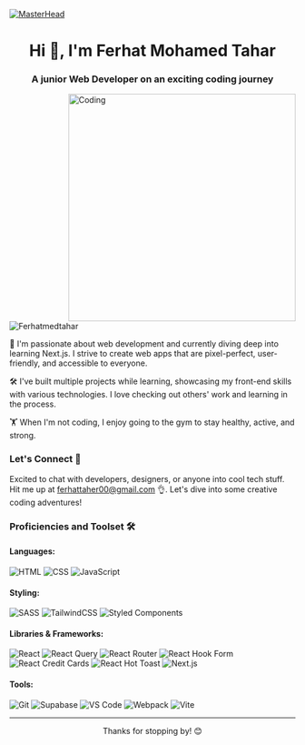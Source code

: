 [![MasterHead](https://user-images.githubusercontent.com/74038190/212748842-9fcbad5b-6173-4175-8a61-521f3dbb7514.gif)]()

<h1 align="center">Hi 👋, I'm Ferhat Mohamed Tahar</h1>
<h3 align="center">A junior Web Developer on an exciting coding journey</h3>

<img align="right" alt="Coding" width="400" src="https://miro.medium.com/max/680/0*7Q3yvSIv_t0ioJ-Z.gif"/>

<p align="left"> <img src="https://komarev.com/ghpvc/?username=Ferhatmedtahar&label=Profile%20views&color=0e75b6&style=flat" alt="Ferhatmedtahar" /> </p>

<p align="left">
🚀 I'm passionate about web development and currently diving deep into learning Next.js. I strive to create web apps that are pixel-perfect, user-friendly, and accessible to everyone.
</p>

<p align="left">
🛠️ I've built multiple projects while learning, showcasing my front-end skills with various technologies. I love checking out others' work and learning in the process.
</p>

<p align="left">
🏋️ When I'm not coding, I enjoy going to the gym to stay healthy, active, and strong.
</p>

<h3 align="left">Let's Connect 🤝</h3>

<p align="left">
Excited to chat with developers, designers, or anyone into cool tech stuff. Hit me up at <a href="mailto:ferhattaher00@gmail.com">ferhattaher00@gmail.com</a> 👌. Let's dive into some creative coding adventures!
</p>

<h3 align="left">Proficiencies and Toolset 🛠️</h3>

<h4 align="left">Languages:</h4>
<p align="left">
    <img src="https://img.shields.io/badge/html-%23E34F26.svg?style=for-the-badge&logo=html5&logoColor=white" alt="HTML" />
    <img src="https://img.shields.io/badge/css-%231572B6.svg?style=for-the-badge&logo=css3&logoColor=white" alt="CSS" />
    <img src="https://img.shields.io/badge/javascript-%23323330.svg?style=for-the-badge&logo=javascript&logoColor=%23F7DF1E" alt="JavaScript" />
</p>

<h4 align="left">Styling:</h4>
<p align="left">
    <img src="https://img.shields.io/badge/SASS-hotpink.svg?style=for-the-badge&logo=SASS&logoColor=white" alt="SASS" />
    <img src="https://img.shields.io/badge/tailwindcss-%2338B2AC.svg?style=for-the-badge&logo=tailwind-css&logoColor=white" alt="TailwindCSS" />
    <img src="https://img.shields.io/badge/styled--components-%23DB7093.svg?style=for-the-badge&logo=styled-components&logoColor=white" alt="Styled Components" />
</p>

<h4 align="left">Libraries & Frameworks:</h4>
<p align="left">
    <img src="https://img.shields.io/badge/react-%2320232a.svg?style=for-the-badge&logo=react&logoColor=%2361DAFB" alt="React" />
    <img src="https://img.shields.io/badge/react--query-%23FF4154.svg?style=for-the-badge&logo=react-query&logoColor=white" alt="React Query" />
    <img src="https://img.shields.io/badge/react--router-%23CA4245.svg?style=for-the-badge&logo=react-router&logoColor=white" alt="React Router" />
    <img src="https://img.shields.io/badge/react--hook--form-%23EC5990.svg?style=for-the-badge&logo=react-hook-form&logoColor=white" alt="React Hook Form" />
    <img src="https://img.shields.io/badge/react--credit--cards-%23FF385C.svg?style=for-the-badge&logo=react-credit-cards&logoColor=white" alt="React Credit Cards" />
    <img src="https://img.shields.io/badge/react--hot--toast-%23F28B0A.svg?style=for-the-badge&logo=react-hot-toast&logoColor=white" alt="React Hot Toast" />
    <img src="https://img.shields.io/badge/next.js-%23000000.svg?style=for-the-badge&logo=next.js&logoColor=white" alt="Next.js" />
</p>

<h4 align="left">Tools:</h4>
<p align="left">
    <img src="https://img.shields.io/badge/git-%23F05033.svg?style=for-the-badge&logo=git&logoColor=white" alt="Git" />
    <img src="https://img.shields.io/badge/supabase-%2300FC8A.svg?style=for-the-badge&logo=supabase&logoColor=white" alt="Supabase" />
    <img src="https://img.shields.io/badge/VS%20Code-0078d7.svg?style=for-the-badge&logo=visual-studio-code&logoColor=white" alt="VS Code" />
    <img src="https://img.shields.io/badge/webpack-%238DD6F9.svg?style=for-the-badge&logo=webpack&logoColor=black" alt="Webpack" />
    <img src="https://img.shields.io/badge/vite-%23FFC20E.svg?style=for-the-badge&logo=vite&logoColor=white" alt="Vite" />
</p>

---

<p align="center">Thanks for stopping by! 😊</p>
